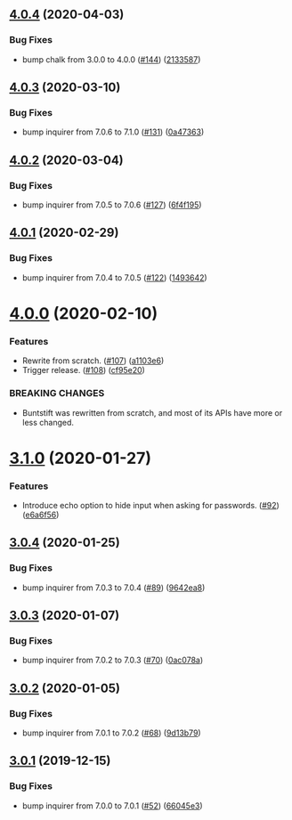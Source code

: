 ## [4.0.4](https://github.com/thenativeweb/buntstift/compare/4.0.3...4.0.4) (2020-04-03)


### Bug Fixes

* bump chalk from 3.0.0 to 4.0.0 ([#144](https://github.com/thenativeweb/buntstift/issues/144)) ([2133587](https://github.com/thenativeweb/buntstift/commit/2133587e94743294b36bed2a38f9da165e731d06))

## [4.0.3](https://github.com/thenativeweb/buntstift/compare/4.0.2...4.0.3) (2020-03-10)


### Bug Fixes

* bump inquirer from 7.0.6 to 7.1.0 ([#131](https://github.com/thenativeweb/buntstift/issues/131)) ([0a47363](https://github.com/thenativeweb/buntstift/commit/0a473634b20046ed28cdac3aa85aaf4ef464aa30))

## [4.0.2](https://github.com/thenativeweb/buntstift/compare/4.0.1...4.0.2) (2020-03-04)


### Bug Fixes

* bump inquirer from 7.0.5 to 7.0.6 ([#127](https://github.com/thenativeweb/buntstift/issues/127)) ([6f4f195](https://github.com/thenativeweb/buntstift/commit/6f4f195affe70ea3501ee3e5079ae8128d599220))

## [4.0.1](https://github.com/thenativeweb/buntstift/compare/4.0.0...4.0.1) (2020-02-29)


### Bug Fixes

* bump inquirer from 7.0.4 to 7.0.5 ([#122](https://github.com/thenativeweb/buntstift/issues/122)) ([1493642](https://github.com/thenativeweb/buntstift/commit/1493642fee1b5c8dc48ca7df5db69951f9c4be01))

# [4.0.0](https://github.com/thenativeweb/buntstift/compare/3.1.0...4.0.0) (2020-02-10)


### Features

* Rewrite from scratch. ([#107](https://github.com/thenativeweb/buntstift/issues/107)) ([a1103e6](https://github.com/thenativeweb/buntstift/commit/a1103e6db89e8cecbddd50229083829578112903))
* Trigger release. ([#108](https://github.com/thenativeweb/buntstift/issues/108)) ([cf95e20](https://github.com/thenativeweb/buntstift/commit/cf95e20a75016a9e8917881a20160063cabd5817))


### BREAKING CHANGES

* Buntstift was rewritten from scratch, and most of its APIs have more or less changed.

# [3.1.0](https://github.com/thenativeweb/buntstift/compare/3.0.4...3.1.0) (2020-01-27)


### Features

* Introduce echo option to hide input when asking for passwords. ([#92](https://github.com/thenativeweb/buntstift/issues/92)) ([e6a6f56](https://github.com/thenativeweb/buntstift/commit/e6a6f5625f68d9dc36d07ef17d6c76e0d2b3d0ae))

## [3.0.4](https://github.com/thenativeweb/buntstift/compare/3.0.3...3.0.4) (2020-01-25)


### Bug Fixes

* bump inquirer from 7.0.3 to 7.0.4 ([#89](https://github.com/thenativeweb/buntstift/issues/89)) ([9642ea8](https://github.com/thenativeweb/buntstift/commit/9642ea8ede5a1677d6b5bedbb7e74432f1104cdc))

## [3.0.3](https://github.com/thenativeweb/buntstift/compare/3.0.2...3.0.3) (2020-01-07)


### Bug Fixes

* bump inquirer from 7.0.2 to 7.0.3 ([#70](https://github.com/thenativeweb/buntstift/issues/70)) ([0ac078a](https://github.com/thenativeweb/buntstift/commit/0ac078a51b2f89cbe1a567025f776b6497e6cf49))

## [3.0.2](https://github.com/thenativeweb/buntstift/compare/3.0.1...3.0.2) (2020-01-05)


### Bug Fixes

* bump inquirer from 7.0.1 to 7.0.2 ([#68](https://github.com/thenativeweb/buntstift/issues/68)) ([9d13b79](https://github.com/thenativeweb/buntstift/commit/9d13b79c9aba9b09ca8e9ac1d46eb00988dfd41f))

## [3.0.1](https://github.com/thenativeweb/buntstift/compare/3.0.0...3.0.1) (2019-12-15)


### Bug Fixes

* bump inquirer from 7.0.0 to 7.0.1 ([#52](https://github.com/thenativeweb/buntstift/issues/52)) ([66045e3](https://github.com/thenativeweb/buntstift/commit/66045e361b2a71db43fad5243fbd82fde7484a8c))
